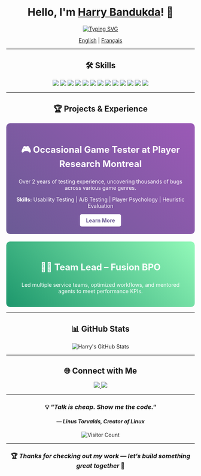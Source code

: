 <div align="center">

# Hello, I'm [Harry Bandukda](https://harrybandukda.github.io)! 👋

[![Typing SVG](https://readme-typing-svg.herokuapp.com?font=Press+Start+2P&size=30&pause=1000&color=00F7E7&center=true&vCenter=true&width=435&lines=Front+End+Dev;Full+Stack+Dev)](https://git.io/typing-svg)

[English](README.md) | [Français](README_FR.md) 

---

## 🛠️ Skills

<p align="center">
  <img src="https://img.shields.io/badge/-React-61DAFB?style=for-the-badge&logo=react&logoColor=black"/>
  <img src="https://img.shields.io/badge/-Next.js-000000?style=for-the-badge&logo=next.js&logoColor=white"/>
  <img src="https://img.shields.io/badge/-Node.js-339933?style=for-the-badge&logo=node.js&logoColor=white"/>
  <img src="https://img.shields.io/badge/-JavaScript-F7DF1E?style=for-the-badge&logo=javascript&logoColor=black"/>
  <img src="https://img.shields.io/badge/-HTML5-E34F26?style=for-the-badge&logo=html5&logoColor=white"/>
  <img src="https://img.shields.io/badge/-CSS3-1572B6?style=for-the-badge&logo=css3&logoColor=white"/>
  <img src="https://img.shields.io/badge/-Java-007396?style=for-the-badge&logo=java&logoColor=white"/>
  <img src="https://img.shields.io/badge/-Python-3776AB?style=for-the-badge&logo=python&logoColor=white"/>
  <img src="https://img.shields.io/badge/-C++-00599C?style=for-the-badge&logo=c%2B%2B&logoColor=white"/>
  <img src="https://img.shields.io/badge/-CSharp-239120?style=for-the-badge&logo=c-sharp&logoColor=white"/>
  <img src="https://img.shields.io/badge/-PostgreSQL-336791?style=for-the-badge&logo=postgresql&logoColor=white"/>
  <img src="https://img.shields.io/badge/-MSSQL-CC2927?style=for-the-badge&logo=microsoftsqlserver&logoColor=white"/>
  <img src="https://img.shields.io/badge/-Unreal%20Engine%205-313131?style=for-the-badge&logo=unreal-engine&logoColor=white"/>
</p>

---

## 🏆 Projects & Experience


<div style="background: linear-gradient(45deg, #6B5B95, #9B59B6); padding: 20px; border-radius: 10px; margin-bottom: 20px;">
  <h3 style="color: #fff; font-size: 24px;">🎮 Occasional Game Tester at Player Research Montreal</h3>
  <p style="color: #fff;">Over 2 years of testing experience, uncovering thousands of bugs across various game genres.</p>
  <p style="color: #fff;"><strong>Skills:</strong> Usability Testing | A/B Testing | Player Psychology | Heuristic Evaluation</p>
  <a href="https://www.playerresearch.com/" style="display: inline-block; background-color: #fff; color: #6B5B95; padding: 8px 16px; text-decoration: none; border-radius: 5px; font-weight: bold;">Learn More</a>
</div>

<div style="background: linear-gradient(45deg, #1D976C, #93F9B9); padding: 20px; border-radius: 10px;">
  <h3 style="color: #fff; font-size: 24px;">👨‍💼 Team Lead – Fusion BPO</h3>
  <p style="color: #fff;">Led multiple service teams, optimized workflows, and mentored agents to meet performance KPIs.</p>
</div>

---

## 📊 GitHub Stats

![Harry's GitHub Stats](https://github-readme-streak-stats.herokuapp.com/?user=harrybandukda&theme=radical)

---

## 🌐 Connect with Me

<p align="center">
  <a href="https://www.linkedin.com/in/harry-bandukda">
    <img src="https://img.shields.io/badge/-LinkedIn-0077B5?style=for-the-badge&logo=linkedin&logoColor=white"/>
  </a>
  <a href="https://harrybandukda.github.io">
    <img src="https://img.shields.io/badge/-Portfolio-000000?style=for-the-badge&logo=react&logoColor=white"/>
  </a>
</p>

---

### 💡 *"Talk is cheap. Show me the code."*  
#### — *Linus Torvalds, Creator of Linux*

![Visitor Count](https://profile-counter.glitch.me/harrybandukda/count.svg)

---

### 🏆 *Thanks for checking out my work — let’s build something great together* 🚀

</div>
